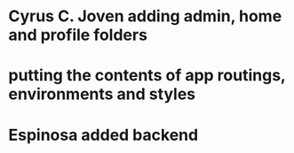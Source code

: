 # Cyrus C. Joven adding admin, home and profile folders
# putting the contents of app routings, environments and styles
# Espinosa added backend
